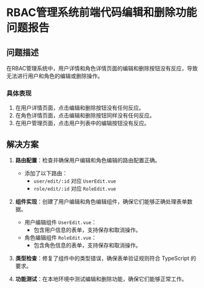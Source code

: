# RBAC管理系统前端代码编辑和删除功能问题报告

## 问题描述
在RBAC管理系统中，用户详情和角色详情页面的编辑和删除按钮没有反应，导致无法进行用户和角色的编辑或删除操作。

### 具体表现
1. 在用户详情页面，点击编辑和删除按钮没有任何反应。
2. 在角色详情页面，点击编辑和删除按钮同样没有任何反应。
3. 在用户管理页面，点击用户列表中的编辑按钮没有反应。

## 解决方案
1. **路由配置**：检查并确保用户编辑和角色编辑的路由配置正确。
   - 添加了以下路由：
     - `user/edit/:id` 对应 `UserEdit.vue`
     - `role/edit/:id` 对应 `RoleEdit.vue`

2. **组件实现**：创建了用户编辑和角色编辑组件，确保它们能够正确处理表单数据。
   - 用户编辑组件 `UserEdit.vue`：
     - 包含用户信息的表单，支持保存和取消操作。
   - 角色编辑组件 `RoleEdit.vue`：
     - 包含角色信息的表单，支持保存和取消操作。

3. **类型检查**：修复了组件中的类型错误，确保表单验证规则符合 TypeScript 的要求。

4. **功能测试**：在本地环境中测试编辑和删除功能，确保它们能够正常工作。 